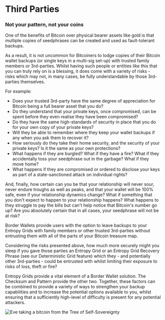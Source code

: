 # Third Parties
### Not your pattern, not your coins

One of the benefits of Bitcoin over physical bearer assets like gold is that multiple copies of seedphrases can be created and used as fault-tolerant backups.

As a result, it is not uncommon for Bitcoiners to lodge copies of their Bitcoin wallet backups (or single keys in a multi-sig set-up) with trusted family members or 3rd-parties. Whilst having such people or entities like this that you can truly rely on is a blessing, it does come with a variety of risks - risks which may not, in many cases, be fully understandable by those 3rd-parties themselves.

For example:

- Does your trusted 3rd-party have the same degree of appreciation for Bitcoin being a full bearer asset that you do?
- Do they understand that your private keys, once compromised, can be spent before they even realise they have been compromised?
- Do they have the same high-standards of security in place that you do for your own copy of your private keys?
- Will they be able to remember where they keep your wallet backups if any when you ask them to recover it?
- How seriously do they take their home security, and the security of your private keys? Is it the same as your own protections?
- What happens if they are burgled? What if they have a fire? What if they accidentally toss your seedphrase out in the garbage? What if they move home?
- What happens if they are compromised or ordered to disclose your keys as part of a state-sanctioned attack on individual rights?

And, finally, how certain can you be that your relationship will never sour, never endure troughs as well as peaks, and that your wallet will be 100% safe, even if your relationship dynamics change? What if something that you don't expect to happen to your relationship happens? What happens to they struggle to pay the bills but can't help notice that Bitcoin's number go up? Are you absolutely certain that in all cases, your seedphrase will not be at risk?

Border Wallets provide users with the option to leave backups to your Entropy Grids with family members or other trusted 3rd-parties without entrusting them with all of the parts of your Bitcoin treasure map.

Considering the risks presented above, how much more securely might you sleep if you gave those parties an Entropy Grid or an Entropy Grid Recovery Phrase (see our Deterministic Grid feature) which they - and potentially other 3rd-parties - could be entrusted with whilst limiting their exposure to risks of loss, theft or fire?

Entropy Grids provide a vital element of a Border Wallet solution. The Checksum and Pattern provide the other two. Together, these factors can be combined to provide a variety of ways to strengthen your backup capabilities and to increase the potential options available to you, whilst ensuring that a sufficiently high-level of difficulty is present for any potential attackers.

![Eve taking a bitcoin from the Tree of Self-Sovereignty](/tree-of-bitcoin.png)
